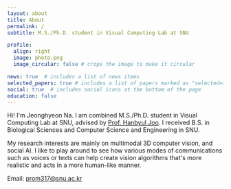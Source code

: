 ```yaml
---
layout: about
title: About
permalink: /
subtitle: M.S./Ph.D. student in Visual Computing Lab at SNU

profile:
  align: right
  image: photo.png
  image_circular: false # crops the image to make it circular

news: true  # includes a list of news items
selected_papers: true # includes a list of papers marked as "selected={true}"
social: true  # includes social icons at the bottom of the page
education: false
---
```


Hi! I'm Jeonghyeon Na. I am combined M.S./Ph.D. student in Visual Computing Lab at SNU, advised by [Prof. Hanbyul Joo](https://jhugestar.github.io/). I received B.S. in Biological Sciences and Computer Science and Engineering in SNU.

My research interests are mainly on multimodal 3D computer vision, and social AI. I like to play around to see how various modes of communications such as voices or texts can help create vision algorithms that's more realistic and acts in a more human-like manner. 

Email: prom317@snu.ac.kr
